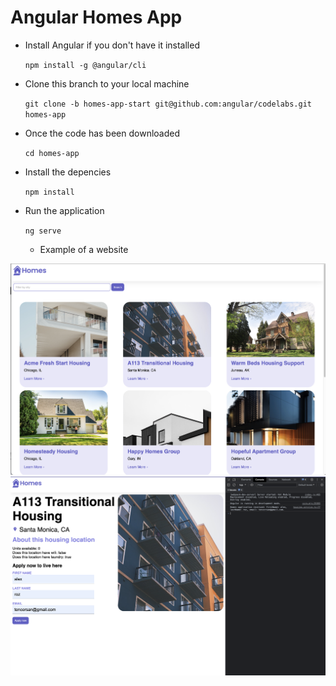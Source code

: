# Angular Homes App

- Install Angular if you don't have it installed

  `npm install -g @angular/cli`

- Clone this branch to your local machine

  `git clone -b homes-app-start git@github.com:angular/codelabs.git homes-app`

- Once the code has been downloaded

  `cd homes-app`

- Install the depencies

  `npm install`

- Run the application

  `ng serve`

  - Example of a website

![Main](src/assets/main-page.png)
![Detail](src/assets/details-page.png)
